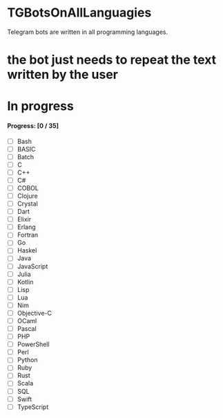# TGBotsOnAllLanguagies
Telegram bots are written in all programming languages.

# the bot just needs to repeat the text written by the user

# In progress

#### Progress: [0 / 35]

- [ ] Bash
- [ ] BASIC
- [ ] Batch
- [ ] C
- [ ] C++
- [ ] C#
- [ ] COBOL
- [ ] Clojure
- [ ] Crystal
- [ ] Dart
- [ ] Elixir
- [ ] Erlang
- [ ] Fortran
- [ ] Go
- [ ] Haskel
- [ ] Java
- [ ] JavaScript
- [ ] Julia
- [ ] Kotlin
- [ ] Lisp
- [ ] Lua
- [ ] Nim
- [ ] Objective-C
- [ ] OCaml
- [ ] Pascal
- [ ] PHP
- [ ] PowerShell
- [ ] Perl
- [ ] Python
- [ ] Ruby
- [ ] Rust
- [ ] Scala
- [ ] SQL
- [ ] Swift
- [ ] TypeScript

